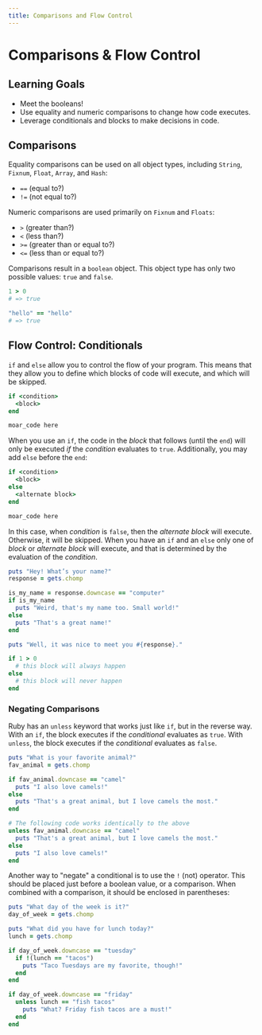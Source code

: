 ```yaml
---
title: Comparisons and Flow Control 
---
```


# Comparisons & Flow Control
## Learning Goals
  - Meet the booleans!
  - Use equality and numeric comparisons to change how code executes.
  - Leverage conditionals and blocks to make decisions in code.

## Comparisons
Equality comparisons can be used on all object types, including `String`, `Fixnum`, `Float`, `Array`, and `Hash`:

- `==` (equal to?)
- `!=` (not equal to?)

Numeric comparisons are used primarily on `Fixnum` and `Floats`:

- `>`  (greater than?)
- `<`  (less than?)
- `>=` (greater than or equal to?)
- `<=` (less than or equal to?)

Comparisons result in a `boolean` object. This object type has only two possible values: `true` and `false`.

```ruby
1 > 0
# => true

"hello" == "hello"
# => true
```

## Flow Control: Conditionals
`if` and `else` allow you to control the flow of your program. This means that they allow you to define which blocks of code will execute, and which will be skipped.

```ruby
if <condition>
  <block>
end

moar_code here
```

When you use an `if`, the code in the _block_ that follows (until the `end`) will only be executed *if* the _condition_ evaluates to `true`. Additionally, you may add `else` before the `end`:

```ruby
if <condition>
  <block>
else
  <alternate block>
end

moar_code here
```

In this case, when _condition_ is `false`, then the _alternate block_ will execute. Otherwise, it will be skipped. When you have an `if` and an `else` only one of _block_ or _alternate block_ will execute, and that is determined by the evaluation of the _condition_.

```ruby
puts "Hey! What’s your name?"
response = gets.chomp

is_my_name = response.downcase == "computer"
if is_my_name
  puts "Weird, that's my name too. Small world!"
else
  puts "That's a great name!"
end

puts "Well, it was nice to meet you #{response}."
```

```ruby
if 1 > 0
  # this block will always happen
else
  # this block will never happen
end
```

### Negating Comparisons
Ruby has an `unless` keyword that works just like `if`, but in the reverse way. With an `if`, the block executes if the _conditional_ evaluates as `true`. With `unless`, the block executes if the _conditional_ evaluates as `false`.

```ruby
puts "What is your favorite animal?"
fav_animal = gets.chomp

if fav_animal.downcase == "camel"
  puts "I also love camels!"
else
  puts "That's a great animal, but I love camels the most."
end

# The following code works identically to the above
unless fav_animal.downcase == "camel"
  puts "That's a great animal, but I love camels the most."
else
  puts "I also love camels!"
end
```

Another way to "negate" a conditional is to use the `!` (not) operator. This should be placed just before a boolean value, or a comparison. When combined with a comparison, it should be enclosed in parentheses:

```ruby
puts "What day of the week is it?"
day_of_week = gets.chomp

puts "What did you have for lunch today?"
lunch = gets.chomp

if day_of_week.downcase == "tuesday"
  if !(lunch == "tacos")
    puts "Taco Tuesdays are my favorite, though!"
  end
end

if day_of_week.downcase == "friday"
  unless lunch == "fish tacos"
    puts "What? Friday fish tacos are a must!"
  end
end
```
